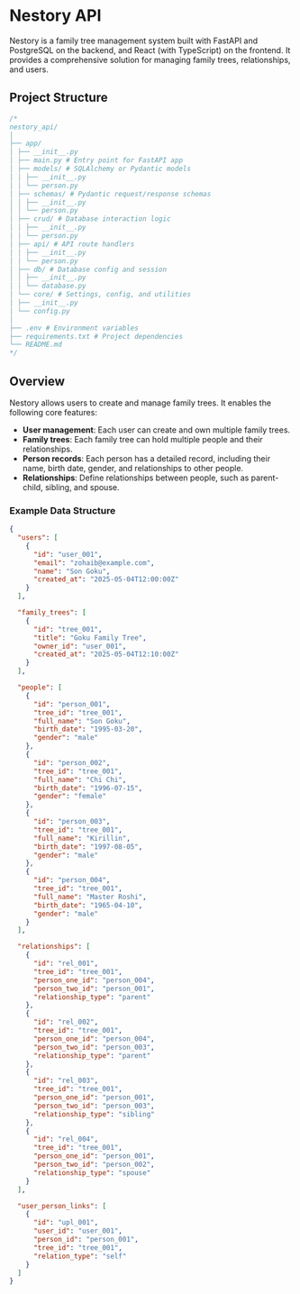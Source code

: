 # Nestory API

Nestory is a family tree management system built with FastAPI and PostgreSQL on the backend, and React (with TypeScript) on the frontend. It provides a comprehensive solution for managing family trees, relationships, and users.

## Project Structure

```js
/*
nestory_api/
│
├── app/
│ ├── __init__.py
│ ├── main.py # Entry point for FastAPI app
│ ├── models/ # SQLAlchemy or Pydantic models
│ │ ├── __init__.py
│ │ └── person.py
│ ├── schemas/ # Pydantic request/response schemas
│ │ ├── __init__.py
│ │ └── person.py
│ ├── crud/ # Database interaction logic
│ │ ├── __init__.py
│ │ └── person.py
│ ├── api/ # API route handlers
│ │ ├── __init__.py
│ │ └── person.py
│ ├── db/ # Database config and session
│ │ ├── __init__.py
│ │ └── database.py
│ └── core/ # Settings, config, and utilities
│ ├── __init__.py
│ └── config.py
│
├── .env # Environment variables
├── requirements.txt # Project dependencies
└── README.md
*/
```

## Overview

Nestory allows users to create and manage family trees. It enables the following core features:

- **User management**: Each user can create and own multiple family trees.
- **Family trees**: Each family tree can hold multiple people and their relationships.
- **Person records**: Each person has a detailed record, including their name, birth date, gender, and relationships to other people.
- **Relationships**: Define relationships between people, such as parent-child, sibling, and spouse.

### Example Data Structure

```json
{
  "users": [
    {
      "id": "user_001",
      "email": "zohaib@example.com",
      "name": "Son Goku",
      "created_at": "2025-05-04T12:00:00Z"
    }
  ],

  "family_trees": [
    {
      "id": "tree_001",
      "title": "Goku Family Tree",
      "owner_id": "user_001",
      "created_at": "2025-05-04T12:10:00Z"
    }
  ],

  "people": [
    {
      "id": "person_001",
      "tree_id": "tree_001",
      "full_name": "Son Goku",
      "birth_date": "1995-03-20",
      "gender": "male"
    },
    {
      "id": "person_002",
      "tree_id": "tree_001",
      "full_name": "Chi Chi",
      "birth_date": "1996-07-15",
      "gender": "female"
    },
    {
      "id": "person_003",
      "tree_id": "tree_001",
      "full_name": "Kirillin",
      "birth_date": "1997-08-05",
      "gender": "male"
    },
    {
      "id": "person_004",
      "tree_id": "tree_001",
      "full_name": "Master Roshi",
      "birth_date": "1965-04-10",
      "gender": "male"
    }
  ],

  "relationships": [
    {
      "id": "rel_001",
      "tree_id": "tree_001",
      "person_one_id": "person_004",
      "person_two_id": "person_001",
      "relationship_type": "parent"
    },
    {
      "id": "rel_002",
      "tree_id": "tree_001",
      "person_one_id": "person_004",
      "person_two_id": "person_003",
      "relationship_type": "parent"
    },
    {
      "id": "rel_003",
      "tree_id": "tree_001",
      "person_one_id": "person_001",
      "person_two_id": "person_003",
      "relationship_type": "sibling"
    },
    {
      "id": "rel_004",
      "tree_id": "tree_001",
      "person_one_id": "person_001",
      "person_two_id": "person_002",
      "relationship_type": "spouse"
    }
  ],

  "user_person_links": [
    {
      "id": "upl_001",
      "user_id": "user_001",
      "person_id": "person_001",
      "tree_id": "tree_001",
      "relation_type": "self"
    }
  ]
}
```
